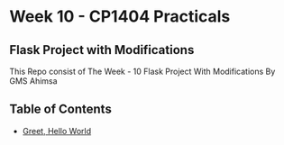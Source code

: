 # Week 10 - CP1404 Practicals

## Flask Project with Modifications 

This Repo consist of The Week - 10 Flask Project With Modifications 
By GMS Ahimsa
## Table of Contents

- [Greet, Hello World](https://github.com/gmsahimsa/Flask-Project/blob/master/app.py)

